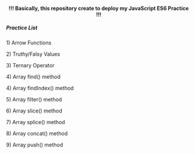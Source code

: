 <h4 align="center"> !!! Basically, this repository create to deploy my JavaScript ES6 Practice !!! </h4>

<h5>Practice List</h5>

<p> 1) Arrow Functions </p>
<p> 2) Truthy/Falsy Values </p>
<p> 3) Ternary Operator </p>
<p> 4) Array find() method </p>
<p> 4) Array findIndex() method </p>
<p> 5) Array filter() method </p>
<p> 6) Array slice() method </p>
<p> 7) Array splice() method </p>
<p> 8) Array concat() method </p>
<p> 9) Array push() method </p>
